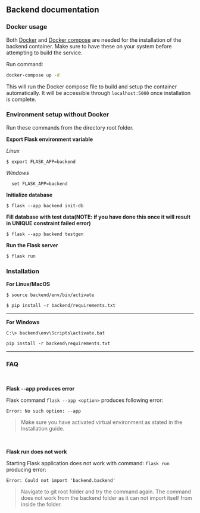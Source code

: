 ## Backend documentation

### Docker usage

Both [Docker](https://www.docker.com/) and [Docker compose](https://docs.docker.com/compose/install/linux/) are needed for the installation of the backend container. Make sure to have these on your system before attempting to build the service.

Run command:

```bash
docker-compose up -d
```

This will run the Docker compose file to build and setup the container automatically. It will be accessible through ```localhost:5000``` once installation is complete.

### Environment setup without Docker

Run these commands from the directory root folder.

**Export Flask environment variable**

*Linux*
```shell
$ export FLASK_APP=backend
```
*Windows*
```shell
  set FLASK_APP=backend
```
**Initialize database**

```shell
$ flask --app backend init-db
```

**Fill database with test data(NOTE: if you have done this once it will result in UNIQUE constraint failed error)**

```shell
$ flask --app backend testgen
```

**Run the Flask server**

```shell
$ flask run
```

### Installation

**For Linux/MacOS**

```shell
$ source backend/env/bin/activate
```

```shell
$ pip install -r backend/requirements.txt
```

---

**For Windows**

```shell
C:\> backend\env\Scripts\activate.bat
```

```shell
pip install -r backend\requirements.txt
```

***

### FAQ

<br>

**Flask --app produces error**

Flask command `flask --app <option>` produces following error:

```shell
Error: No such option: --app
```

> Make sure you have activated virtual environment as stated in the Installation guide.

<br>

**Flask run does not work**

Starting Flask application does not work with command:
`flask run` producing error:

```shell
Error: Could not import 'backend.backend'
```

> Navigate to git root folder and try the command again. The command does not work from the backend folder as it can not import itself from inside the folder.
